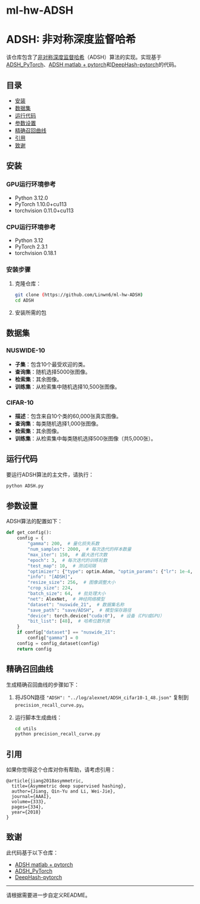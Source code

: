 # ml-hw-ADSH


# ADSH: 非对称深度监督哈希

该仓库包含了[非对称深度监督哈希](https://cs.nju.edu.cn/lwj/paper/AAAI18_ADSH.pdf)（ADSH）算法的实现。实现基于[ADSH_PyTorch](https://github.com/TreezzZ/ADSH_PyTorch)、[ADSH matlab + pytorch](https://github.com/jiangqy/ADSH-AAAI2018)和[DeepHash-pytorch](https://github.com/swuxyj/DeepHash-pytorch)的代码。

## 目录

- [安装](#安装)
- [数据集](#数据集)
- [运行代码](#运行代码)
- [参数设置](#参数设置)
- [精确召回曲线](#精确召回曲线)
- [引用](#引用)
- [致谢](#致谢)

## 安装

### GPU运行环境参考
- Python 3.12.0
- PyTorch 1.10.0+cu113
- torchvision 0.11.0+cu113

### CPU运行环境参考
- Python 3.12
- PyTorch 2.3.1
- torchvision 0.18.1

### 安装步骤

1. 克隆仓库：
    ```bash
    git clone (https://github.com/Linwn6/ml-hw-ADSH)
    cd ADSH
    ```

2. 安装所需的包
   

## 数据集

### NUSWIDE-10
- **子集**：包含10个最受欢迎的类。
- **查询集**：随机选择5000张图像。
- **检索集**：其余图像。
- **训练集**：从检索集中随机选择10,500张图像。

### CIFAR-10
- **描述**：包含来自10个类的60,000张真实图像。
- **查询集**：每类随机选择1,000张图像。
- **检索集**：其余图像。
- **训练集**：从检索集中每类随机选择500张图像（共5,000张）。

## 运行代码

要运行ADSH算法的主文件，请执行：

```bash
python ADSH.py
```

## 参数设置

ADSH算法的配置如下：

```python
def get_config():
    config = {
        "gamma": 200,  # 量化损失系数
        "num_samples": 2000,  # 每次迭代的样本数量
        "max_iter": 150,  # 最大迭代次数
        "epoch": 3,  # 每次迭代的训练轮数
        "test_map": 10,  # 测试间隔
        "optimizer": {"type": optim.Adam, "optim_params": {"lr": 1e-4, "weight_decay": 1e-5}},  # 优化器类型和参数
        "info": "[ADSH]",
        "resize_size": 256,  # 图像调整大小
        "crop_size": 224,
        "batch_size": 64,  # 批处理大小
        "net": AlexNet,  # 神经网络模型
        "dataset": "nuswide_21",  # 数据集名称
        "save_path": "save/ADSH",  # 模型保存路径
        "device": torch.device("cuda:0"),  # 设备（CPU或GPU）
        "bit_list": [48],  # 哈希位数列表
    }
    if config["dataset"] == "nuswide_21":
        config["gamma"] = 0
    config = config_dataset(config)
    return config
```

## 精确召回曲线

生成精确召回曲线的步骤如下：

1. 将JSON路径 `"ADSH": "../log/alexnet/ADSH_cifar10-1_48.json"` 复制到 `precision_recall_curve.py`。

1. 运行脚本生成曲线：

    ```bash
    cd utils
    python precision_recall_curve.py
    ```

## 引用

如果你觉得这个仓库对你有帮助，请考虑引用：

```
@article{jiang2018asymmetric,
  title={Asymmetric deep supervised hashing},
  author={Jiang, Qin-Yu and Li, Wei-Jie},
  journal={AAAI},
  volume={333},
  pages={334},
  year={2018}
}
```

## 致谢

此代码基于以下仓库：
- [ADSH matlab + pytorch](https://github.com/jiangqy/ADSH-AAAI2018)
- [ADSH_PyTorch](https://github.com/TreezzZ/ADSH_PyTorch)
- [DeepHash-pytorch](https://github.com/swuxyj/DeepHash-pytorch)
---

请根据需要进一步自定义README。
